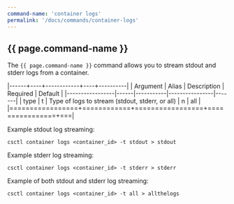```yaml
---
command-name: 'container logs'
permalink: '/docs/commands/container-logs'
---
```


<h2> {{ page.command-name }} </h2>

The `{{ page.command-name }}` command allows you to stream stdout and stderr logs from a container.

|------+----+------------+----+----------|
| Argument | Alias | Description | Required | Default |
|-----------------|------|-----------|----------------|-------|
| type | t | Type of logs to stream (stdout, stderr, or all) | n | all |
|=================+============+=================+================+===|

Example stdout log streaming:

`csctl container logs <container_id> -t stdout > stdout`

Example stderr log streaming:

`csctl container logs <container_id> -t stderr > stderr`

Example of both stdout and stderr log streaming:

`csctl container logs <container_id> -t all > allthelogs`
